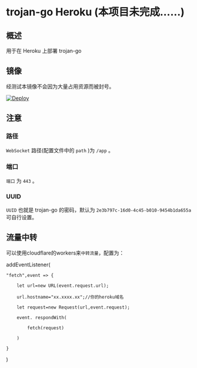 # trojan-go Heroku (本项目未完成……)



## 概述



用于在 Heroku 上部署 trojan-go



## 镜像



经测试本镜像不会因为大量占用资源而被封号。



[![Deploy](https://www.herokucdn.com/deploy/button.png)](https://dashboard.heroku.com/new?template=https%3A%2F%2Fgithub.com%2Fgithubhehe%2Ftrojan-go-heroku)



## 注意



### 路径



`WebSocket` 路径(配置文件中的 `path` )为 `/app` 。



### 端口



`端口` 为 `443` 。



### UUID



`UUID` 也就是 trojan-go 的密码，默认为 `2e3b797c-16d0-4c45-b010-9454b1da655a` 可自行设置。



## 流量中转



可以使用cloudflare的workers来`中转流量`，配置为：  



addEventListener(  

    "fetch",event => {  

        let url=new URL(event.request.url);  

        url.hostname="xx.xxxx.xx";//你的heroku域名    

        let request=new Request(url,event.request);  

        event. respondWith(  

            fetch(request)  

        )  

    }  

)  

